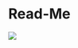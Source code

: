 # Read-Me
<a href="https://visitcount.itsvg.in">
  <img src="https://visitcount.itsvg.in/api?id=nurdanpehlivan&label=Profile%20Views&color=11&pretty=true" />
</a>
